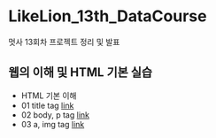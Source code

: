 # LikeLion_13th_DataCourse
멋사 13회차 프로젝트 정리 및 발표

## 웹의 이해 및 HTML 기본 실습
  * HTML 기본 이해
   * 01 title tag [link](https://github.com/kbjung/LikeLion_13th_DataCourse/blob/main/web_html/01_html_title.html)
   * 02 body, p tag [link](https://github.com/kbjung/LikeLion_13th_DataCourse/blob/main/web_html/02_html_body.html)
   * 03 a, img tag [link](https://github.com/kbjung/LikeLion_13th_DataCourse/blob/main/web_html/03_html_link_img.html)
